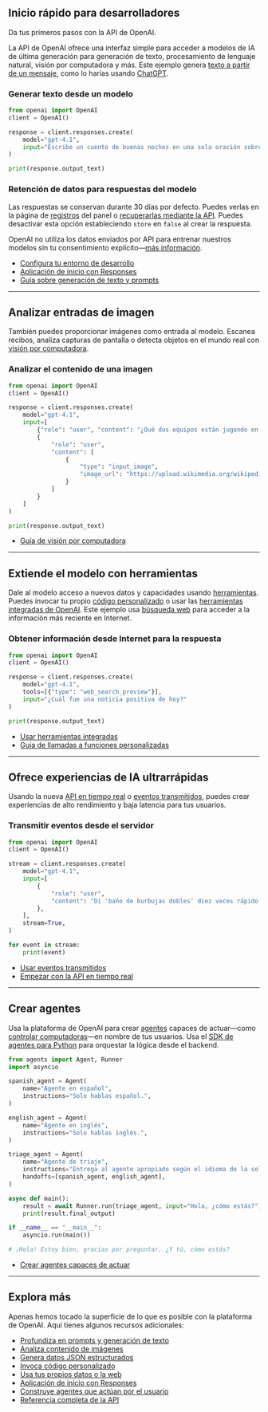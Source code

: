 ## Inicio rápido para desarrolladores

Da tus primeros pasos con la API de OpenAI.

La API de OpenAI ofrece una interfaz simple para acceder a modelos de IA de última generación para generación de texto, procesamiento de lenguaje natural, visión por computadora y más. Este ejemplo genera [texto a partir de un mensaje](/docs/guides/text), como lo harías usando [ChatGPT](https://chatgpt.com).

### Generar texto desde un modelo

```python
from openai import OpenAI
client = OpenAI()

response = client.responses.create(
    model="gpt-4.1",
    input="Escribe un cuento de buenas noches en una sola oración sobre un unicornio."
)

print(response.output_text)
```

### Retención de datos para respuestas del modelo

Las respuestas se conservan durante 30 días por defecto. Puedes verlas en la página de [registros](/logs?api=responses) del panel o [recuperarlas mediante la API](/docs/api-reference/responses/get). Puedes desactivar esta opción estableciendo `store` en `false` al crear la respuesta.

OpenAI no utiliza los datos enviados por API para entrenar nuestros modelos sin tu consentimiento explícito—[más información](/docs/guides/your-data).

* [Configura tu entorno de desarrollo](/docs/libraries)
* [Aplicación de inicio con Responses](https://github.com/openai/openai-responses-starter-app)
* [Guía sobre generación de texto y prompts](/docs/guides/text)

---

## Analizar entradas de imagen

También puedes proporcionar imágenes como entrada al modelo. Escanea recibos, analiza capturas de pantalla o detecta objetos en el mundo real con [visión por computadora](/docs/guides/images).

### Analizar el contenido de una imagen

```python
from openai import OpenAI
client = OpenAI()

response = client.responses.create(
    model="gpt-4.1",
    input=[
        {"role": "user", "content": "¿Qué dos equipos están jugando en esta foto?"},
        {
            "role": "user",
            "content": [
                {
                    "type": "input_image",
                    "image_url": "https://upload.wikimedia.org/wikipedia/commons/3/3b/LeBron_James_Layup_%28Cleveland_vs_Brooklyn_2018%29.jpg"
                }
            ]
        }
    ]
)

print(response.output_text)
```

* [Guía de visión por computadora](/docs/guides/images)

---

## Extiende el modelo con herramientas

Dale al modelo acceso a nuevos datos y capacidades usando [herramientas](/docs/guides/tools). Puedes invocar tu propio [código personalizado](/docs/guides/function-calling) o usar las [herramientas integradas de OpenAI](/docs/guides/tools). Este ejemplo usa [búsqueda web](/docs/guides/tools-web-search) para acceder a la información más reciente en Internet.

### Obtener información desde Internet para la respuesta

```python
from openai import OpenAI
client = OpenAI()

response = client.responses.create(
    model="gpt-4.1",
    tools=[{"type": "web_search_preview"}],
    input="¿Cuál fue una noticia positiva de hoy?"
)

print(response.output_text)
```

* [Usar herramientas integradas](/docs/guides/tools)
* [Guía de llamadas a funciones personalizadas](/docs/guides/function-calling)

---

## Ofrece experiencias de IA ultrarrápidas

Usando la nueva [API en tiempo real](/docs/guides/realtime) o [eventos transmitidos](/docs/guides/streaming-responses), puedes crear experiencias de alto rendimiento y baja latencia para tus usuarios.

### Transmitir eventos desde el servidor

```python
from openai import OpenAI
client = OpenAI()

stream = client.responses.create(
    model="gpt-4.1",
    input=[
        {
            "role": "user",
            "content": "Di 'baño de burbujas dobles' diez veces rápido.",
        },
    ],
    stream=True,
)

for event in stream:
    print(event)
```

* [Usar eventos transmitidos](/docs/guides/streaming-responses)
* [Empezar con la API en tiempo real](/docs/guides/realtime)

---

## Crear agentes

Usa la plataforma de OpenAI para crear [agentes](/docs/guides/agents) capaces de actuar—como [controlar computadoras](/docs/guides/tools-computer-use)—en nombre de tus usuarios. Usa el [SDK de agentes para Python](/docs/guides/agents-sdk) para orquestar la lógica desde el backend.

```python
from agents import Agent, Runner
import asyncio

spanish_agent = Agent(
    name="Agente en español",
    instructions="Solo hablas español.",
)

english_agent = Agent(
    name="Agente en inglés",
    instructions="Solo hablas inglés.",
)

triage_agent = Agent(
    name="Agente de triaje",
    instructions="Entrega al agente apropiado según el idioma de la solicitud.",
    handoffs=[spanish_agent, english_agent],
)

async def main():
    result = await Runner.run(triage_agent, input="Hola, ¿cómo estás?")
    print(result.final_output)

if __name__ == "__main__":
    asyncio.run(main())

# ¡Hola! Estoy bien, gracias por preguntar. ¿Y tú, cómo estás?
```

* [Crear agentes capaces de actuar](/docs/guides/agents)

---

## Explora más

Apenas hemos tocado la superficie de lo que es posible con la plataforma de OpenAI. Aquí tienes algunos recursos adicionales:

* [Profundiza en prompts y generación de texto](/docs/guides/text)
* [Analiza contenido de imágenes](/docs/guides/images)
* [Genera datos JSON estructurados](/docs/guides/structured-outputs)
* [Invoca código personalizado](/docs/guides/function-calling)
* [Usa tus propios datos o la web](/docs/guides/tools)
* [Aplicación de inicio con Responses](https://github.com/openai/openai-responses-starter-app)
* [Construye agentes que actúan por el usuario](/docs/guides/agents)
* [Referencia completa de la API](/docs/api-reference)


